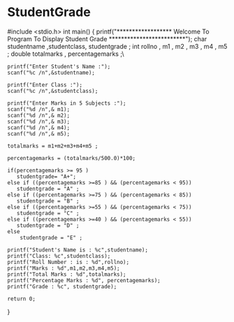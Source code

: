 # StudentGrade
#include <stdio.h>
int main() {
    printf("****************** Welcome To Program To Display Student Grade *************************");
    char studentname ,studentclass, studentgrade ;
    int rollno , m1 , m2 , m3 , m4 , m5 ;
    double totalmarks , percentagemarks ;\

    printf("Enter Student's Name :");
    scanf("%c /n",&studentname);

    printf("Enter Class :");
    scanf("%c /n",&studentclass);

    printf("Enter Marks in 5 Subjects :");
    scanf("%d /n",& m1);
    scanf("%d /n",& m2);
    scanf("%d /n",& m3);
    scanf("%d /n",& m4);
    scanf("%d /n",& m5);

    totalmarks = m1+m2+m3+m4+m5 ;

    percentagemarks = (totalmarks/500.0)*100;

    if(percentagemarks >= 95 )
       studentgrade= "A+";
    else if ((percentagemarks >=85 ) && (percentagemarks < 95))
       studentgrade = "A" ;
    else if ((percentagemarks >=75 ) && (percentagemarks < 85))
       studentgrade = "B" ;
    else if ((percentagemarks >=55 ) && (percentagemarks < 75))
       studentgrade = "C" ;
    else if ((percentagemarks >=40 ) && (percentagemarks < 55))
       studentgrade = "D" ;
    else 
        studentgrade = "E" ;

    printf("Student's Name is : %c",studentname);
    printf("Class: %c",studentclass);
    printf("Roll Number : is : %d",rollno);
    printf("Marks : %d",m1,m2,m3,m4,m5);
    printf("Total Marks : %d",totalmarks);
    printf("Percentage Marks : %d", percentagemarks);
    printf("Grade : %c", studentgrade);

    return 0;
}

